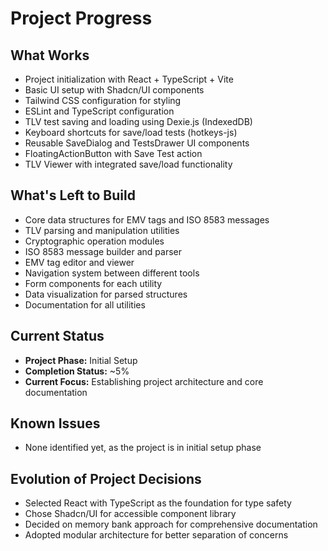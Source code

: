 # Project Progress

## What Works
- Project initialization with React + TypeScript + Vite
- Basic UI setup with Shadcn/UI components 
- Tailwind CSS configuration for styling
- ESLint and TypeScript configuration
- TLV test saving and loading using Dexie.js (IndexedDB)
- Keyboard shortcuts for save/load tests (hotkeys-js)
- Reusable SaveDialog and TestsDrawer UI components
- FloatingActionButton with Save Test action
- TLV Viewer with integrated save/load functionality

## What's Left to Build
- Core data structures for EMV tags and ISO 8583 messages
- TLV parsing and manipulation utilities
- Cryptographic operation modules
- ISO 8583 message builder and parser
- EMV tag editor and viewer
- Navigation system between different tools
- Form components for each utility
- Data visualization for parsed structures
- Documentation for all utilities

## Current Status
- **Project Phase:** Initial Setup
- **Completion Status:** ~5%
- **Current Focus:** Establishing project architecture and core documentation

## Known Issues
- None identified yet, as the project is in initial setup phase

## Evolution of Project Decisions
- Selected React with TypeScript as the foundation for type safety
- Chose Shadcn/UI for accessible component library
- Decided on memory bank approach for comprehensive documentation
- Adopted modular architecture for better separation of concerns
